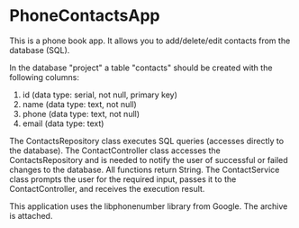 # PhoneContactsApp
This is a phone book app. It allows you to add/delete/edit contacts from the database (SQL).

In the database "project" a table "contacts" should be created with the following columns:
1. id (data type: serial, not null, primary key)
2. name (data type: text, not null)
3. phone (data type: text, not null)
4. email (data type: text)

The ContactsRepository class executes SQL queries (accesses directly to the database).
The ContactController class accesses the ContactsRepository and is needed to notify the user of successful or failed changes to the database. All functions return String.
The ContactService class prompts the user for the required input, passes it to the ContactController, and receives the execution result.

This application uses the libphonenumber library from Google. The archive is attached.
